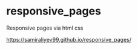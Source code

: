 # responsive_pages
Responsive pages via html css

https://samiraliyev99.github.io/responsive_pages/
